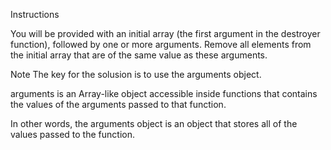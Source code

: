 Instructions

You will be provided with an initial array (the first argument in the destroyer function), followed by one or more arguments. Remove all elements from the initial array that are of the same value as these arguments.

Note
The key for the solusion is to use the arguments object.

arguments is an Array-like object accessible inside functions that contains the values of the arguments passed to that function.

In other words, the arguments object is an object that stores all of the values passed to the function.
